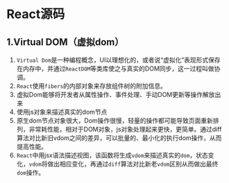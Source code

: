 # React源码
## 1.Virtual DOM（虚拟dom）
1. `Virtual Dom`是一种编程概念，UI以理想化的，或者说“虚拟化”表现形式保存在内存中，并通过`ReactDOM`等类库使之与真实的DOM同步，这一过程叫做协调。
2. `React`使用`fibers`的内部对象来存放组件树的附加信息。
3. 虚拟Dom能够将开发者从属性操作、事件处理、手动DOM更新等操作解放出来
4. 使用js对象来描述真实的dom节点
5. 原生dom节点对象很大，Dom操作很慢，轻量的操作都可能导致页面重新排列，非常耗性能，相对于DOM对象，js对象处理起来更快，更简单。通过diff算法对比新旧vdom之间的差异，可以批量的、最小化的执行dom操作，从而提高性能。
6. `React`中用jsx语法描述视图，该函数将生成`vdom`来描述真实的`dom`，状态变化，`vdom`将做出相应变化，再通过`diff`算法对比新老`vdom`区别从而做出最终`dom`操作。